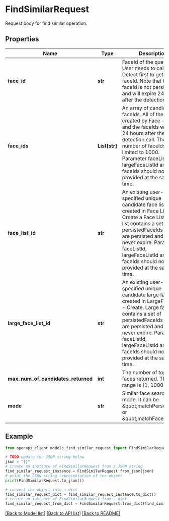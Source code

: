 # FindSimilarRequest

Request body for find similar operation.

## Properties

Name | Type | Description | Notes
------------ | ------------- | ------------- | -------------
**face_id** | **str** | FaceId of the query face. User needs to call Face - Detect first to get a valid faceId. Note that this faceId is not persisted and will expire 24 hours after the detection call | 
**face_ids** | **List[str]** | An array of candidate faceIds. All of them are created by Face - Detect and the faceIds will expire 24 hours after the detection call. The number of faceIds is limited to 1000. Parameter faceListId, largeFaceListId and faceIds should not be provided at the same time. | [optional] 
**face_list_id** | **str** | An existing user-specified unique candidate face list, created in Face List - Create a Face List. Face list contains a set of persistedFaceIds which are persisted and will never expire. Parameter faceListId, largeFaceListId and faceIds should not be provided at the same time. | [optional] 
**large_face_list_id** | **str** | An existing user-specified unique candidate large face list, created in LargeFaceList - Create. Large face list contains a set of persistedFaceIds which are persisted and will never expire. Parameter faceListId, largeFaceListId and faceIds should not be provided at the same time. | [optional] 
**max_num_of_candidates_returned** | **int** | The number of top similar faces returned. The valid range is [1, 1000]. | [optional] 
**mode** | **str** | Similar face searching mode. It can be \&quot;matchPerson\&quot; or \&quot;matchFace\&quot;. | [optional] [default to 'matchPerson']

## Example

```python
from openapi_client.models.find_similar_request import FindSimilarRequest

# TODO update the JSON string below
json = "{}"
# create an instance of FindSimilarRequest from a JSON string
find_similar_request_instance = FindSimilarRequest.from_json(json)
# print the JSON string representation of the object
print(FindSimilarRequest.to_json())

# convert the object into a dict
find_similar_request_dict = find_similar_request_instance.to_dict()
# create an instance of FindSimilarRequest from a dict
find_similar_request_from_dict = FindSimilarRequest.from_dict(find_similar_request_dict)
```
[[Back to Model list]](../README.md#documentation-for-models) [[Back to API list]](../README.md#documentation-for-api-endpoints) [[Back to README]](../README.md)



